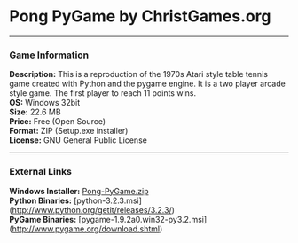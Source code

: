# Pong PyGame by ChristGames.org
***
### Game Information
**Description:** This is a reproduction of the 1970s Atari style table tennis game created with Python and the pygame engine. It is a two player arcade style game. The first player to reach 11 points wins.  
**OS:** Windows 32bit  
**Size:** 22.6 MB  
**Price:** Free (Open Source)  
**Format:** ZIP (Setup.exe installer)  
**License:** GNU General Public License  
***
### External Links
**Windows Installer:** [Pong-PyGame.zip](http://www.christgames.org/ftp/games/arcade/pong/pygame/pong-pygame.zip)  
**Python Binaries:** [python-3.2.3.msi] (http://www.python.org/getit/releases/3.2.3/)  
**PyGame Binaries:** [pygame-1.9.2a0.win32-py3.2.msi] (http://www.pygame.org/download.shtml)  
